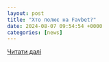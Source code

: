 ```yaml
---
layout: post
title: "Хто полює на Favbet?"
date: 2024-08-07 09:54:54 +0000
categories: [news]
---
```


[Читати далі](https://kp.ua/ua/life/a694881-khto-poljuje-na-favbet)
